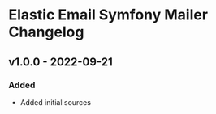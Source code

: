 # Elastic Email Symfony Mailer Changelog

## v1.0.0 - 2022-09-21

### Added

- Added initial sources